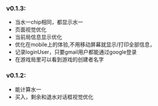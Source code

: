 
### v0.1.3: 
- 当水一chip相同，都显示水一
- 页面视觉优化
- 当前局信息显示优化
- 优化在mobile上的体验,不用移动屏幕就显示/打印全部信息，
- 记录loginUser，只要gmail用户都能通过google登录
- 在游戏局里可以看到游戏的创建者名字
  
### v0.1.2: 
- 能计算水一
- 买入，剩余和退水对话框视觉优化
